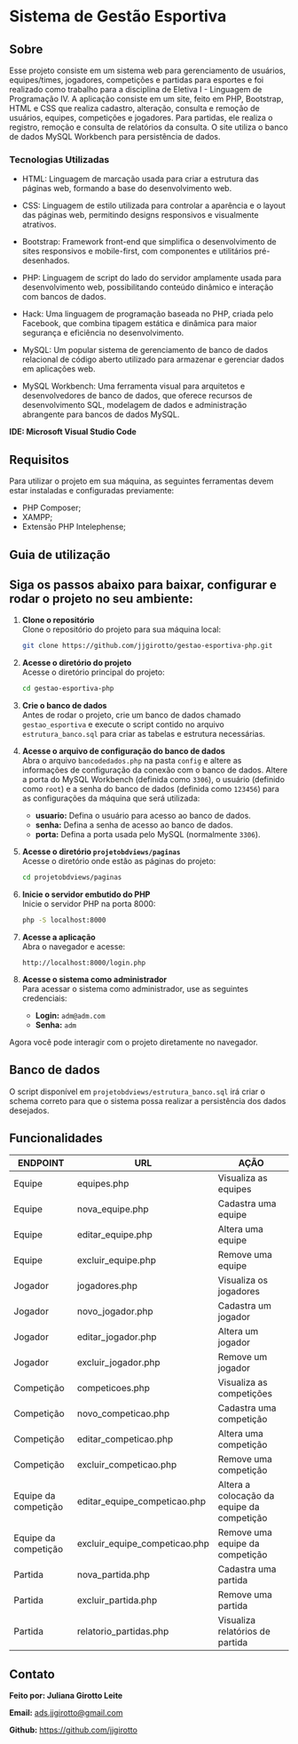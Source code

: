 # Sistema de Gestão Esportiva
## Sobre
Esse projeto consiste em um sistema web para gerenciamento de usuários, equipes/times, jogadores, competições e partidas para esportes e foi realizado como trabalho para a disciplina de Eletiva I - Linguagem de Programação IV.
A aplicação consiste em um site, feito em PHP, Bootstrap, HTML e CSS que realiza cadastro, alteração, consulta e remoção de usuários, equipes, competições e jogadores. Para partidas, ele realiza o registro, remoção e consulta de relatórios da consulta.
O site utiliza o banco de dados MySQL Workbench para persistência de dados.

### Tecnologias Utilizadas

* HTML: Linguagem de marcação usada para criar a estrutura das páginas web, formando a base do desenvolvimento web.

* CSS: Linguagem de estilo utilizada para controlar a aparência e o layout das páginas web, permitindo designs responsivos e visualmente atrativos.

* Bootstrap: Framework front-end que simplifica o desenvolvimento de sites responsivos e mobile-first, com componentes e utilitários pré-desenhados.

* PHP: Linguagem de script do lado do servidor amplamente usada para desenvolvimento web, possibilitando conteúdo dinâmico e interação com bancos de dados.

* Hack: Uma linguagem de programação baseada no PHP, criada pelo Facebook, que combina tipagem estática e dinâmica para maior segurança e eficiência no desenvolvimento.

* MySQL: Um popular sistema de gerenciamento de banco de dados relacional de código aberto utilizado para armazenar e gerenciar dados em aplicações web.

* MySQL Workbench: Uma ferramenta visual para arquitetos e desenvolvedores de banco de dados, que oferece recursos de desenvolvimento SQL, modelagem de dados e administração abrangente para bancos de dados MySQL.

**IDE: Microsoft Visual Studio Code**

## Requisitos
Para utilizar o projeto em sua máquina, as seguintes ferramentas devem estar instaladas e configuradas previamente:

- PHP Composer;
- XAMPP;
- Extensão PHP Intelephense;

## Guia de utilização
## Siga os passos abaixo para baixar, configurar e rodar o projeto no seu ambiente:

1. **Clone o repositório**  
Clone o repositório do projeto para sua máquina local:

    ```bash
    git clone https://github.com/jjgirotto/gestao-esportiva-php.git
    ```

2. **Acesse o diretório do projeto**  
Acesse o diretório principal do projeto:

    ```bash
    cd gestao-esportiva-php
    ```

3. **Crie o banco de dados**  
Antes de rodar o projeto, crie um banco de dados chamado `gestao_esportiva` e execute o script contido no arquivo `estrutura_banco.sql` para criar as tabelas e estrutura necessárias.

4. **Acesse o arquivo de configuração do banco de dados**  
Abra o arquivo `bancodedados.php` na pasta `config` e altere as informações de configuração da conexão com o banco de dados. Altere a porta do MySQL Workbench (definida como `3306`), o usuário (definido como `root`) e a senha do banco de dados (definida como `123456`) para as configurações da máquina que será utilizada:
    - **usuario:** Defina o usuário para acesso ao banco de dados.
    - **senha:** Defina a senha de acesso ao banco de dados.
    - **porta:** Defina a porta usada pelo MySQL (normalmente `3306`).

5. **Acesse o diretório `projetobdviews/paginas`**  
Acesse o diretório onde estão as páginas do projeto:

    ```bash
    cd projetobdviews/paginas
    ```

6. **Inicie o servidor embutido do PHP**  
Inicie o servidor PHP na porta 8000:

    ```bash
    php -S localhost:8000
    ```

7. **Acesse a aplicação**  
Abra o navegador e acesse:

    ```
    http://localhost:8000/login.php
    ```

8. **Acesse o sistema como administrador**  
Para acessar o sistema como administrador, use as seguintes credenciais:

    - **Login:** `adm@adm.com`
    - **Senha:** `adm`

Agora você pode interagir com o projeto diretamente no navegador.

## Banco de dados
O script disponível em `projetobdviews/estrutura_banco.sql` irá criar o schema correto para que o sistema possa realizar a persistência dos dados desejados.

## Funcionalidades

| ENDPOINT       | URL | AÇÃO              |
|----------------|-----|-------------------|
| Equipe | equipes.php | Visualiza as equipes   |
| Equipe | nova_equipe.php | Cadastra uma equipe   |
| Equipe | editar_equipe.php | Altera uma equipe   |
| Equipe | excluir_equipe.php | Remove uma equipe  |
| Jogador | jogadores.php | Visualiza os jogadores   |
| Jogador | novo_jogador.php | Cadastra um jogador   |
| Jogador | editar_jogador.php | Altera um jogador   |
| Jogador | excluir_jogador.php | Remove um jogador  |
| Competição | competicoes.php | Visualiza as competições   |
| Competição | novo_competicao.php | Cadastra uma competição  |
| Competição | editar_competicao.php | Altera uma competição   |
| Competição | excluir_competicao.php | Remove uma competição  |
| Equipe da competição | editar_equipe_competicao.php | Altera a colocação da equipe da competição   |
| Equipe da competição | excluir_equipe_competicao.php | Remove uma equipe da competição  |
| Partida| nova_partida.php | Cadastra uma partida   |
| Partida | excluir_partida.php | Remove uma partida  |
| Partida | relatorio_partidas.php | Visualiza relatórios de partida  |

## Contato
**Feito por: Juliana Girotto Leite**

**Email:** ads.jjgirotto@gmail.com

**Github:** https://github.com/jjgirotto
